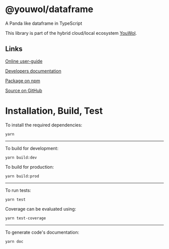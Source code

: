 # @youwol/dataframe

A Panda like dataframe in TypeScript

This library is part of the hybrid cloud/local ecosystem
[YouWol](https://platform.youwol.com/applications/@youwol/platform/latest).

## Links

[Online user-guide](https://l.youwol.com/doc/@youwol/dataframe)

[Developers documentation](https://platform.youwol.com/applications/@youwol/cdn-explorer/latest?package=@youwol/dataframe&tab=doc)

[Package on npm](https://www.npmjs.com/package/@youwol/dataframe)

[Source on GitHub](https://github.com/youwol/dataframe)

# Installation, Build, Test

To install the required dependencies:

```shell
yarn
```

---

To build for development:

```shell
yarn build:dev
```

To build for production:

```shell
yarn build:prod
```

---

To run tests:

```shell
yarn test
```

Coverage can be evaluated using:

```shell
yarn test-coverage
```

---

To generate code's documentation:

```shell
yarn doc
```
